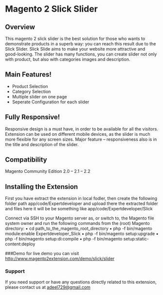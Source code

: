 # Magento 2 Slick Slider

## Overview
This magento 2 slick slider is the best solution for those who wants to demonstrate products in a superb way: you can reach this result due to the Slick Slider.
Slick Slide aims to make your website more attractive and good-looking. The slider has many functions, you can create slider not only with product, but also with categories images and description.
## Main Features!

  - Product Selection
  - Category Selection
  -  Multiple slider on one page
  - Seperate Configuration for each slider 

## Fully Responsive!

Responsive design is a must have, in order to be available for all the visitors. Extension can be used on different mobile devices, as the slider is much more flexible for any screen sizes. Major feature – responsiveness also is in the title and description of the slider.

## Compatibility
Magento Community Edition 2.0 – 2.1 – 2.2
## Installing the Extension
First you have extract the extension in local fodler, then create the following folder path
app/code/Expertdeveloper and upload there the extracted folder and files here
it will be be something like app/code/Expertdeveloper/Slick

Connect via SSH to your Magento server as, or switch to, the Magento file system owner and run the following commands from
the (root) Magento directory:
▪ cd path_to_the_magento_root_directory
▪ php -f bin/magento module:enable Expertdeveloper_Slick
▪ php -f bin/magento setup:upgrade
▪ php -f bin/magento setup:di:compile
▪ php -f bin/magento setup:static-content:deploy

###Demo
for live demo you can visit http://www.magento2extension.com/demo/slick/slider

### Support
If you need support or have any questions directly related to this extension, please contact us at
adeel729@gmail.com
